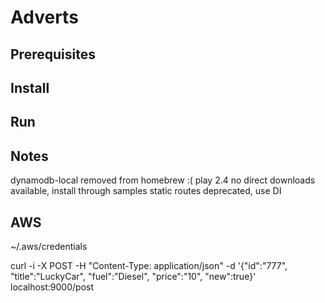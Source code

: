  Adverts
=========

Prerequisites
-------------

Install
-------

Run
---

Notes
-----
dynamodb-local removed from homebrew :(
play 2.4 no direct downloads available, install through samples
static routes deprecated, use DI


AWS
---
~/.aws/credentials

curl -i -X POST -H "Content-Type: application/json" -d '{"id":"777", "title":"LuckyCar", "fuel":"Diesel", "price":"10", "new":true}' localhost:9000/post
